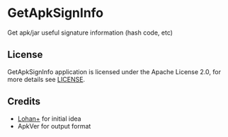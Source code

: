 # GetApkSignInfo
Get apk/jar useful signature information (hash code, etc)

## License
GetApkSignInfo application is licensed under the Apache License 2.0, for more details see <a href="https://github.com/Fulmics/Torch2/blob/master/LICENSE">LICENSE</a>.

## Credits
- [Lohan+](https://www.blogger.com/profile/11908388368574470787) for initial idea
- ApkVer for output format
